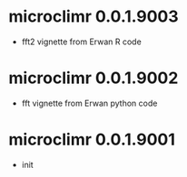 # microclimr 0.0.1.9003

- fft2 vignette from Erwan R code

# microclimr 0.0.1.9002

- fft vignette from Erwan python code

# microclimr 0.0.1.9001

- init
